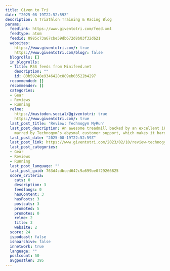 ```yaml
---
title: Given to Tri
date: "2025-08-19T22:52:59Z"
description: A Triathlon Training & Racing Blog
params:
  feedlink: https://www.giventotri.com/feed.xml
  feedtype: atom
  feedid: 0985c73a67cbe59db672d8b03f32d621
  websites:
    https://www.giventotri.com/: true
    https://www.giventotri.com/blog/: false
  blogrolls: []
  in_blogrolls:
  - title: RSS feeds from Minifeed.net
    description: ""
    id: 83b59248e9346428c889eb03522b4297
  recommended: []
  recommender: []
  categories:
  - Gear
  - Reviews
  - Running
  relme:
    https://mastodon.social/@giventotri: true
    https://www.giventotri.com/: true
  last_post_title: 'Review: Technogym MyRun'
  last_post_description: An awesome treadmill backed by an excellent iPad app, but
    marred by Technogym’s abysmal customer support, which makes it hard to recommend.
  last_post_date: "2025-08-19T22:52:59Z"
  last_post_link: https://www.giventotri.com/2023/02/10/review-technogym-myrun/
  last_post_categories:
  - Gear
  - Reviews
  - Running
  last_post_language: ""
  last_post_guid: 763d4cdbced642c9a699be0f29266825
  score_criteria:
    cats: 0
    description: 3
    feedlangs: 0
    hasContent: 3
    hasPosts: 3
    postcats: 3
    promoted: 5
    promotes: 0
    relme: 2
    title: 3
    website: 2
  score: 24
  ispodcast: false
  isnoarchive: false
  innetwork: true
  language: ""
  postcount: 50
  avgpostlen: 295
---
```

